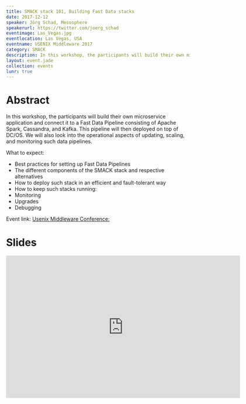 ```yaml
---
title: SMACK stack 101, Building Fast Data stacks
date: 2017-12-12
speaker: Jörg Schad, Mesosphere
speakerurl: https://twitter.com/joerg_schad
eventimage: Las_Vegas.jpg
eventlocation: Las Vegas, USA
eventname: USENIX Middleware 2017
category: SMACK
description: In this workshop, the participants will build their own microservice application and connect it to a Fast Data Pipeline consisting of Apache Spark, Cassandra, and Kafka.
layout: event.jade
collection: events
lunr: true
---
```


# Abstract

In this workshop, the participants will build their own microservice application and connect it to a Fast Data Pipeline consisting of Apache Spark, Cassandra, and Kafka. This pipeline will then deployed on top of DC/OS. We will also look into the operational aspects of updating, scaling, and monitoring such data pipelines.

What to expect:
* Best practices for setting up Fast Data Pipelines
* The different components of the SMACK stack and respective alternatives
* How to deploy such stack in an efficient and fault-tolerant way
* How to keep such stacks running:
* Monitoring
* Upgrades
* Debugging

Event link: <a href="http://www.middleware-conference.org/archives/middleware2017.html">Usenix Middleware Conference: </a>

# Slides

<iframe src="https://docs.google.com/presentation/d/1PS3J5mmGfYApAuEgKQP4L2hNuXGbUHf2HxCNMuiYepc/embed?start=false&loop=false&delayms=3000" frameborder="0" width="640" height="389" allowfullscreen="true" mozallowfullscreen="true" webkitallowfullscreen="true"></iframe>
